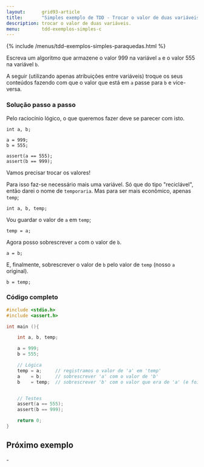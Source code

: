 ```yaml
---
layout:      grid93-article
title:       "Simples exemplo de TDD - Trocar o valor de duas variáveis"
description: trocar o valor de duas variáveis.
menu:        tdd-exemplos-simples-c
---
```


{% include /menus/tdd-exemplos-simples-paraquedas.html %}

Escreva um algoritmo que armazene o valor 999 na variável `a` e o valor 555 na variável `b`.

A seguir (utilizando apenas atribuições entre variáveis) troque os seus conteúdos
fazendo com que o valor que está em `a` passe para `b` e vice-versa.



### Solução passo a passo

Pelo raciocínio lógico, o que queremos fazer deve se parecer com isto.

	int a, b;

	a = 999;
	b = 555;

	assert(a == 555);
	assert(b == 999);

Vamos precisar trocar os valores!

Para isso faz-se necessário mais uma variável. Só que do tipo "reciclável", então darei o nome de `temporaria`.
Mas para ser mais econômico, apenas `temp`;

	int a, b, temp;


Vou guardar o valor de `a` em `temp`;

	temp = a;

Agora posso sobrescrever `a` com o valor de `b`.

	a = b;

E, finalmente, sobrescrever o valor de `b` pelo valor de `temp` (nosso `a` original).

	b = temp;



### Código completo

```c
#include <stdio.h>
#include <assert.h>

int main (){

    int a, b, temp;

    a = 999;
    b = 555;

    // Lógica
    temp = a;	  // registramos o valor de 'a' em 'temp'
    a    = b;	  // sobrescrever 'a' com o valor de 'b'
    b    = temp;  // sobrescrever 'b' com o valor que era de 'a' (e foi registrado em 'temp')


    // Testes 
    assert(a == 555);
    assert(b == 999);

    return 0;
}
```



Próximo exemplo
---

-[]()
